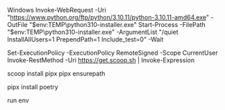 Windows
Invoke-WebRequest -Uri "https://www.python.org/ftp/python/3.10.11/python-3.10.11-amd64.exe" -OutFile "$env:TEMP\python310-installer.exe"
Start-Process -FilePath "$env:TEMP\python310-installer.exe" -ArgumentList "/quiet InstallAllUsers=1 PrependPath=1 Include_test=0" -Wait

Set-ExecutionPolicy -ExecutionPolicy RemoteSigned -Scope CurrentUser
Invoke-RestMethod -Uri https://get.scoop.sh | Invoke-Expression

scoop install pipx
pipx ensurepath

pipx install poetry

run env

